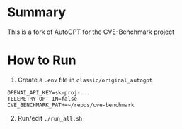 # Summary
This is a fork of AutoGPT for the CVE-Benchmark project

# How to Run

1. Create a `.env` file in `classic/original_autogpt`
```
OPENAI_API_KEY=sk-proj-...
TELEMETRY_OPT_IN=false
CVE_BENCHMARK_PATH=~/repos/cve-benchmark
```

2. Run/edit `./run_all.sh` 